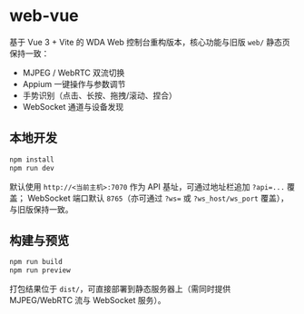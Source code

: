 # web-vue

基于 Vue 3 + Vite 的 WDA Web 控制台重构版本，核心功能与旧版 `web/` 静态页保持一致：

- MJPEG / WebRTC 双流切换
- Appium 一键操作与参数调节
- 手势识别（点击、长按、拖拽/滚动、捏合）
- WebSocket 通道与设备发现

## 本地开发

```bash
npm install
npm run dev
```

默认使用 `http://<当前主机>:7070` 作为 API 基址，可通过地址栏追加 `?api=...` 覆盖；
WebSocket 端口默认 `8765`（亦可通过 `?ws=` 或 `?ws_host/ws_port` 覆盖），与旧版保持一致。

## 构建与预览

```bash
npm run build
npm run preview
```

打包结果位于 `dist/`，可直接部署到静态服务器上（需同时提供 MJPEG/WebRTC 流与 WebSocket 服务）。
